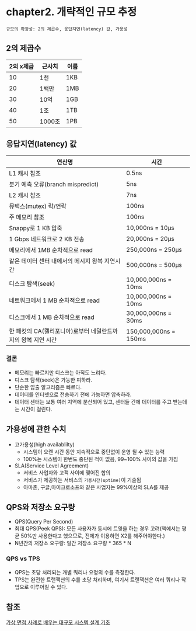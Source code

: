 # chapter2. 개략적인 규모 추정

`규모의 확장성: 2의 제곱수, 응답지연(latency) 값, 가용성`

## 2의 제곱수

| 2의 x제곱 | 근사치   | 이름  |
|--------|-------|-----|
| 10     | 1천    | 1KB |
| 20     | 1백만   | 1MB |
| 30     | 10억   | 1GB |
| 40     | 1조    | 1TB |
| 50     | 1000조 | 1PB |

## 응답지연(latency) 값

| 연산명                                 | 시간                    |
|-------------------------------------|-----------------------|
| L1 캐시 참조                            | 0.5ns                 |
| 분기 예측 오류(branch mispredict)         | 5ns                   |
| L2 캐시 참조                            | 7ns                   |
| 뮤택스(mutex) 락/언락                     | 100ns                 |
| 주 메모리 참조                            | 100ns                 |
| Snappy로 1 KB 압축                     | 10,000ns = 10μs       |
| 1 Gbps 네트워크로 2 KB 전송                | 20,000ns = 20μs       |
| 메모리에서 1MB 순차적으로 read                | 250,000ns = 250μs     |
| 같은 데이터 센터 내에서의 메시지 왕복 지연시간          | 500,000ns = 500μs     |
| 디스크 탐색(seek)                        | 10,000,000ns = 10ms   |
| 네트워크에서 1 MB 순차적으로 read              | 10,000,000ns = 10ms   |
| 디스크에서 1 MB 순차적으로 read               | 30,000,000ns = 30ms   |
| 한 패킷의 CA(캘리포니아)로부터 네덜란드까지의 왕복 지연 시간 | 150,000,000ns = 150ms |

### 결론

- 메모리는 빠르지만 디스크는 아직도 느리다.
- 디스크 탐색(seek)은 가능한 피하라.
- 단순한 압출 알고리즘은 빠르다.
- 데이터를 인터넷으로 전송하기 전에 가능하면 압축하라.
- 데이터 센터는 보통 여러 지역에 분산되어 있고, 센터들 간에 데이터를 주고 받는데는 시간이 걸린다.

## 가용성에 관한 수치

- 고가용성(high availablilty)
    - 시스템이 오랜 시간 동안 지속적으로 중단없이 운영 될 수 있는 능력
    - 100%는 시스템이 한번도 중단된 적이 없음, 99~100% 사이의 값을 가짐
- SLA(Service Level Agreement)
    - 서비스 사업자와 고객 사이에 맺어진 합의
    - 서비스가 제공하는 서비스의 `가용시간(uptime)`이 기술됨
    - 아마존, 구글,마이크로소프와 같은 사업자는 99%이상의 SLA를 제공

## QPS와 저장소 요구량

- QPS(Query Per Second)
- 최대 QPS(Peek QPS): 모든 사용자가 동시에 트윗을 하는 경우 고려(책에서는 평균 50%만 사용한다고 했으므로, 전체가 이용하면 X2를 해주어야한다.)
- N년간의 저장소 요구량: 일간 저장소 요구량 * 365 * N

### QPS vs TPS

- QPS는 초당 처리되는 개별 쿼리나 요청의 수를 측정한다.
- TPS는 완전한 트랜잭션의 수를 초당 처리하며, 여기서 트랜잭션은 여러 쿼리나 작업으로 이루어질 수 있다.

## 참조

[가상 면접 사례로 배우는 대규모 시스템 설계 기초](https://www.yes24.com/Product/Goods/102819435)